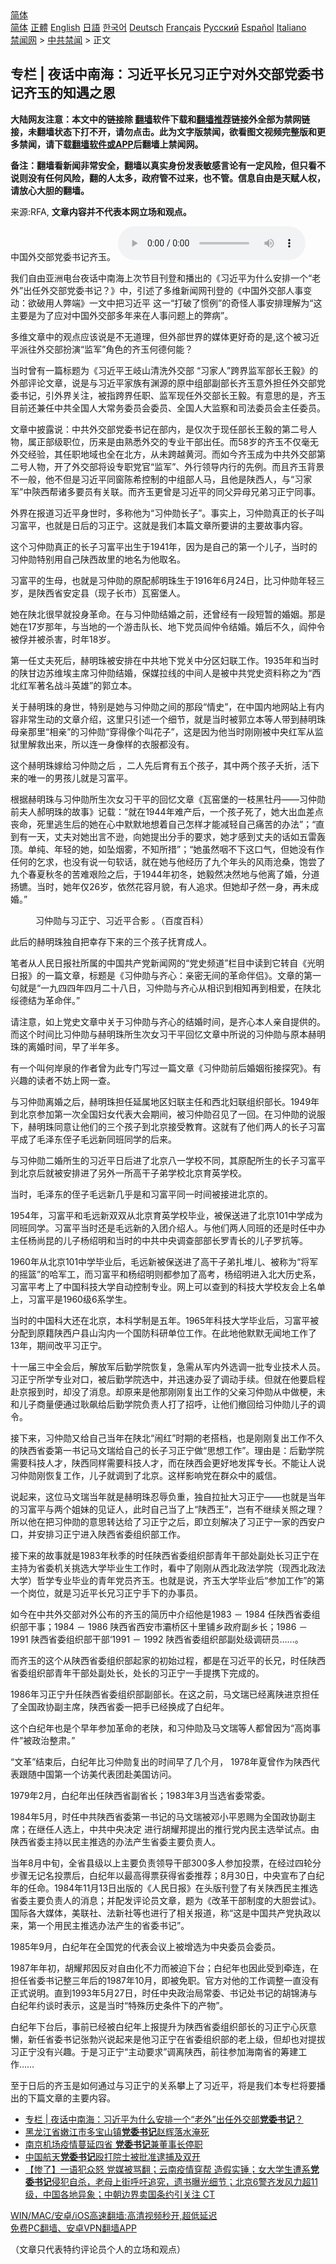  <!-- 面包屑导航 --> <div class="breadcrumb"><!-- GTranslate: https://gtranslate.io/ -->  <div class="switcher notranslate">  <div class="selected">  <a href="#" onclick="return false;"> 简体</a>  </div>  <div class="option">  <a href="https://www.bannedbook.org" onclick="doGTranslate('zh-CN|zh-CN');jQuery('div.switcher div.selected a').html(jQuery(this).html());return false;" title="简体中文" class="nturl selected"> 简体</a>  <a href="https://www.bannedbook.org/zh-tw/" onclick="doGTranslate('zh-CN|zh-TW');jQuery('div.switcher div.selected a').html(jQuery(this).html());return false;" title="繁體中文" class="nturl"> 正體</a>  <a href="https://www.bannedbook.org/en/" onclick="doGTranslate('zh-CN|en');jQuery('div.switcher div.selected a').html(jQuery(this).html());return false;" title="English" class="nturl"> English</a>  <a href="https://www.bannedbook.org/ja/" onclick="doGTranslate('zh-CN|ja');jQuery('div.switcher div.selected a').html(jQuery(this).html());return false;" title="日本語" class="nturl"> 日語</a>  <a href="https://www.bannedbook.org/ko/" onclick="doGTranslate('zh-CN|ko');jQuery('div.switcher div.selected a').html(jQuery(this).html());return false;" title="한국어" class="nturl"> 한국어</a>  <a href="https://www.bannedbook.org/de/" onclick="doGTranslate('zh-CN|de');jQuery('div.switcher div.selected a').html(jQuery(this).html());return false;" title="Deutsch" class="nturl"> Deutsch</a>  <a href="https://www.bannedbook.org/fr/" onclick="doGTranslate('zh-CN|fr');jQuery('div.switcher div.selected a').html(jQuery(this).html());return false;" title="Français" class="nturl"> Français</a>  <a href="https://www.bannedbook.org/ru/" onclick="doGTranslate('zh-CN|ru');jQuery('div.switcher div.selected a').html(jQuery(this).html());return false;" title="Русский" class="nturl"> Русский</a>  <a href="https://www.bannedbook.org/es/" onclick="doGTranslate('zh-CN|es');jQuery('div.switcher div.selected a').html(jQuery(this).html());return false;" title="Español" class="nturl"> Español</a>  <a href="https://www.bannedbook.org/it/" onclick="doGTranslate('zh-CN|it');jQuery('div.switcher div.selected a').html(jQuery(this).html());return false;" title="Italiano" class="nturl"> Italiano</a>  </div>  </div>      <div class='breadcrumb-sub'><!-- Breadcrumb NavXT 6.3.0 --> <a href="https://www.bannedbook.org/" class="home">禁闻网</a> &gt; <a href="https://www.bannedbook.org/bnews/cbnews/" class="category">中共禁闻</a> &gt; 正文</div></div><h2>专栏 | 夜话中南海：习近平长兄习正宁对外交部党委书记齐玉的知遇之恩</h2> <p class="notice"><b>大陆网友注意：本文中的链接除 <a href="https://github.com/bannedbook/fanqiang" >翻墙</a>软件下载和<a href="https://github.com/killgcd/justmysocks/blob/master/README.md">翻墙推荐</a>链接外全部为禁网链接，未翻墙状态下打不开，请勿点击。此为文字版禁闻，欲看图文视频完整版和更多禁闻，请下载<a href="https://github.com/bannedbook/fanqiang">翻墙软件或APP</a>后翻墙上禁闻网。</p><p>备注：翻墙看新闻非常安全，翻墙以真实身份发表敏感言论有一定风险，但只看不说则没有任何风险，翻的人太多，政府管不过来，也不管。信息自由是天赋人权，请放心大胆的翻墙。</b></p>  <div class="entry"> <p>来源:RFA, <strong>文章内容并不代表本网立场和观点。</strong></p> <p>&#20013;&#22269;&#22806;&#20132;&#37096;&#20826;&#22996;&#20070;&#35760;&#40784;&#29577;&#12290;             <audio controls="controls" preload="metadata" src="https://www.rfa.org/mandarin/zhuanlan/yehuazhongnanhai/gx-07262021162331.html/@@stream" type="audio/mpeg"></audio></p> <p>&#25105;&#20204;&#33258;&#30001;&#20122;&#27954;&#30005;&#21488;&#22812;&#35805;&#20013;&#21335;&#28023;&#19978;&#27425;&#33410;&#30446;&#21002;&#30331;&#21644;&#25773;&#20986;&#30340;&#12298;&#20064;&#36817;&#24179;&#20026;&#20160;&#20040;&#23433;&#25490;&#19968;&#20010;&#8220;&#32769;&#22806;&#8221;&#20986;&#20219;&#22806;&#20132;&#37096;&#20826;&#22996;&#20070;&#35760;&#65311;&#12299;&#20013;&#65292;&#24341;&#36848;&#20102;&#22810;&#32500;&#26032;&#38395;&#32593;&#21002;&#30331;&#30340;&#12298;&#20013;&#22269;&#22806;&#20132;&#37096;&#20154;&#20107;&#21464;&#21160;&#65306;&#27442;&#30772;&#29992;&#20154;&#24330;&#31471;&#12299;&#19968;&#25991;&#20013;&#25226;&#20064;&#36817;&#24179; &#36825;&#19968;&#8220;&#25171;&#30772;&#20102;&#24815;&#20363;&#8221;&#30340;&#22855;&#24618;&#20154;&#20107;&#23433;&#25490;&#29702;&#35299;&#20026;&#8220;&#36825;&#20027;&#35201;&#26159;&#20026;&#20102;&#24212;&#23545;&#20013;&#22269;&#22806;&#20132;&#37096;&#22810;&#24180;&#26469;&#22312;&#20154;&#20107;&#38382;&#39064;&#19978;&#30340;&#24330;&#30149;&#8221;&#12290;</p> <p>&#22810;&#32500;&#25991;&#31456;&#20013;&#30340;&#35266;&#28857;&#24212;&#35813;&#35828;&#26159;&#19981;&#26080;&#36947;&#29702;&#65292;&#20294;&#22806;&#37096;&#19990;&#30028;&#30340;&#23186;&#20307;&#26356;&#22909;&#22855;&#30340;&#26159;,&#36825;&#20010;&#34987;&#20064;&#36817;&#24179;&#27966;&#24448;&#22806;&#20132;&#37096;&#25198;&#28436;&#8220;&#30417;&#20891;&#8221;&#35282;&#33394;&#30340;&#40784;&#29577;&#20309;&#24503;&#20309;&#33021;&#65311;</p> <p>&#24403;&#26102;&#26366;&#26377;&#19968;&#31687;&#26631;&#39064;&#20026;&#12298;&#20064;&#36817;&#24179;&#29579;&#23696;&#23665;&#28165;&#27927;&#22806;&#20132;&#37096; &#8220;&#20064;&#23478;&#20154;&#8221;&#36328;&#30028;&#30417;&#20891;&#37096;&#38271;&#29579;&#27589;&#12299;&#30340;&#22806;&#37096;&#35780;&#35770;&#25991;&#31456;&#65292;&#35828;&#26159;&#19982;&#20064;&#36817;&#24179;&#23478;&#26063;&#26377;&#28170;&#28304;&#30340;&#21407;&#20013;&#32452;&#37096;&#21103;&#37096;&#38271;&#40784;&#29577;&#24847;&#22806;&#25285;&#20219;&#22806;&#20132;&#37096;&#20826;&#22996;&#20070;&#35760;&#65292;&#24341;&#22806;&#30028;&#20851;&#27880;&#65292;&#34987;&#25351;&#36328;&#30028;&#20219;&#32844;&#12289;&#30417;&#20891;&#29616;&#20219;&#22806;&#20132;&#37096;&#38271;&#29579;&#27589;&#12290;&#26377;&#24847;&#24605;&#30340;&#26159;&#65292;&#40784;&#29577;&#30446;&#21069;&#36824;&#20860;&#20219;&#20013;&#20849;&#20840;&#22269;&#20154;&#22823;&#24120;&#21153;&#22996;&#21592;&#20250;&#22996;&#21592;&#12289;&#20840;&#22269;&#20154;&#22823;&#30417;&#23519;&#21644;&#21496;&#27861;&#22996;&#21592;&#20250;&#20027;&#20219;&#22996;&#21592;&#12290;</p> <p>&#25991;&#31456;&#20013;&#25259;&#38706;&#35828;&#65306;&#20013;&#20849;&#22806;&#20132;&#37096;&#20826;&#22996;&#20070;&#35760;&#22312;&#37096;&#20869;&#65292;&#26159;&#20165;&#27425;&#20110;&#29616;&#20219;&#37096;&#38271;&#29579;&#27589;&#30340;&#31532;&#20108;&#21495;&#20154;&#29289;&#65292;&#23646;&#27491;&#37096;&#32423;&#32844;&#20301;&#65292;&#21382;&#26469;&#26159;&#30001;&#29087;&#24713;&#22806;&#20132;&#30340;&#19987;&#19994;&#24178;&#37096;&#20986;&#20219;&#12290;&#32780;58&#23681;&#30340;&#40784;&#29577;&#19981;&#20165;&#27627;&#26080;&#22806;&#20132;&#32463;&#39564;&#65292;&#20854;&#20219;&#32844;&#22320;&#22495;&#20063;&#20840;&#22312;&#21271;&#26041;&#65292;&#20174;&#26410;&#36328;&#36234;&#40644;&#27827;&#12290;&#32780;&#22914;&#20170;&#40784;&#29577;&#25104;&#20026;&#20013;&#20849;&#22806;&#20132;&#37096;&#31532;&#20108;&#21495;&#20154;&#29289;&#65292;&#24320;&#20102;&#22806;&#20132;&#37096;&#23558;&#35774;&#19987;&#32844;&#20826;&#23448;&#8220;&#30417;&#20891;&#8221;&#12289;&#22806;&#34892;&#39046;&#23548;&#20869;&#34892;&#30340;&#20808;&#20363;&#12290;&#32780;&#19988;&#40784;&#29577;&#32972;&#26223;&#19981;&#19968;&#33324;&#65292;&#20182;&#19981;&#20294;&#26159;&#20064;&#36817;&#24179;&#21516;&#31383;&#38472;&#24076;&#25511;&#21046;&#30340;&#20013;&#32452;&#37096;&#20154;&#39532;&#65292;&#19988;&#20182;&#26159;&#38485;&#35199;&#20154;&#65292;&#19982;&#8220;&#20064;&#23478;&#20891;&#8221;&#20013;&#38493;&#35199;&#24110;&#35832;&#22810;&#35201;&#21592;&#26377;&#20851;&#32852;&#12290;&#32780;&#40784;&#29577;&#26356;&#26366;&#26159;&#20064;&#36817;&#24179;&#30340;&#21516;&#29238;&#24322;&#27597;&#20804;&#24351;&#20064;&#27491;&#23425;&#21516;&#20107;&#12290;</p> <p>&#22806;&#30028;&#22312;&#25253;&#36947;&#20064;&#36817;&#24179;&#36523;&#19990;&#26102;&#65292;&#22810;&#31216;&#20182;&#20026;&#8220;&#20064;&#20210;&#21195;&#38271;&#23376;&#8221;&#12290;&#20107;&#23454;&#19978;&#65292;&#20064;&#20210;&#21195;&#30495;&#27491;&#30340;&#38271;&#23376;&#21483;&#20064;&#23500;&#24179;&#65292;&#20063;&#23601;&#26159;&#26085;&#21518;&#30340;&#20064;&#27491;&#23425;&#12290;&#36825;&#23601;&#26159;&#25105;&#20204;&#26412;&#31687;&#25991;&#31456;&#25152;&#35201;&#35762;&#30340;&#20027;&#35201;&#25925;&#20107;&#20869;&#23481;&#12290;</p> <p>&#36825;&#20010;&#20064;&#20210;&#21195;&#30495;&#27491;&#30340;&#38271;&#23376;&#20064;&#23500;&#24179;&#20986;&#29983;&#20110;1941&#24180;&#65292;&#22240;&#20026;&#26159;&#33258;&#24049;&#30340;&#31532;&#19968;&#20010;&#20799;&#23376;&#65292;&#24403;&#26102;&#30340;&#20064;&#20210;&#21195;&#29305;&#21035;&#29992;&#33258;&#24049;&#38485;&#35199;&#25925;&#37324;&#30340;&#22320;&#21517;&#20026;&#20182;&#21462;&#21517;&#12290;</p> <p>&#20064;&#23500;&#24179;&#30340;&#29983;&#27597;&#65292;&#20063;&#23601;&#26159;&#20064;&#20210;&#21195;&#30340;&#21407;&#37197;&#37085;&#26126;&#29664;&#29983;&#20110;1916&#24180;6&#26376;24&#26085;&#65292;&#27604;&#20064;&#20210;&#21195;&#24180;&#36731;&#19977;&#23681;&#65292;&#26159;&#38485;&#35199;&#30465;&#23433;&#23450;&#21439;&#65288;&#29616;&#23376;&#38271;&#24066;&#65289;&#29926;&#31377;&#22561;&#20154;&#12290;</p> <p>&#22905;&#22312;&#38485;&#21271;&#24456;&#26089;&#23601;&#25237;&#36523;&#38761;&#21629;&#12290;&#22312;&#19982;&#20064;&#20210;&#21195;&#32467;&#23130;&#20043;&#21069;&#65292;&#36824;&#26366;&#32463;&#26377;&#19968;&#27573;&#30701;&#26242;&#30340;&#23130;&#23035;&#12290;&#37027;&#26159;&#22905;&#22312;17&#23681;&#37027;&#24180;&#65292;&#19982;&#24403;&#22320;&#30340;&#19968;&#20010;&#28216;&#20987;&#38431;&#38271;&#12289;&#22320;&#19979;&#20826;&#21592;&#38414;&#20210;&#20196;&#32467;&#23130;&#12290;&#23130;&#21518;&#19981;&#20037;&#65292;&#38414;&#20210;&#20196;&#34987;&#20440;&#24182;&#34987;&#26432;&#23475;&#65292;&#26102;&#24180;18&#23681;&#12290;</p>  <p>&#31532;&#19968;&#20219;&#19976;&#22827;&#27515;&#21518;&#65292;&#36203;&#26126;&#29664;&#34987;&#23433;&#25490;&#22312;&#20013;&#20849;&#22320;&#19979;&#20826;&#20851;&#20013;&#20998;&#21306;&#22919;&#32852;&#24037;&#20316;&#12290;1935&#24180;&#21644;&#24403;&#26102;&#30340;&#38485;&#29976;&#36793;&#33487;&#32500;&#22467;&#20027;&#24109;&#20064;&#20210;&#21195;&#32467;&#23130;&#65292;&#20445;&#23186;&#25289;&#32447;&#30340;&#20013;&#38388;&#20154;&#26159;&#34987;&#20013;&#20849;&#20826;&#21490;&#36164;&#26009;&#31216;&#20043;&#20026;&#8220;&#35199;&#21271;&#32418;&#20891;&#33879;&#21517;&#25112;&#26007;&#33521;&#38596;&#8221;&#30340;&#37101;&#31435;&#26412;&#12290;</p> <p>&#20851;&#20110;&#36203;&#26126;&#29664;&#30340;&#36523;&#19990;&#65292;&#29305;&#21035;&#26159;&#22905;&#19982;&#20064;&#20210;&#21195;&#20043;&#38388;&#30340;&#37027;&#27573;&#8220;&#24773;&#21490;&#8221;&#65292;&#22312;&#20013;&#22269;&#20869;&#22320;&#32593;&#31449;&#19978;&#26377;&#20869;&#23481;&#38750;&#24120;&#29983;&#21160;&#30340;&#25991;&#31456;&#20171;&#32461;&#65292;&#36825;&#37324;&#21482;&#24341;&#36848;&#19968;&#20010;&#32454;&#33410;&#65292;&#23601;&#26159;&#24403;&#26102;&#34987;&#37101;&#31435;&#26412;&#31561;&#20154;&#24102;&#21040;&#36203;&#26126;&#29664;&#27597;&#20146;&#37027;&#37324;&#8220;&#30456;&#20146;&#8221;&#30340;&#20064;&#20210;&#21195;&#8220;&#31359;&#24471;&#20687;&#20010;&#21483;&#33457;&#23376;&#8221;&#65292;&#36825;&#26159;&#22240;&#20026;&#20182;&#24403;&#26102;&#21018;&#21018;&#34987;&#20013;&#22830;&#32418;&#20891;&#20174;&#30417;&#29425;&#37324;&#35299;&#25937;&#20986;&#26469;&#65292;&#25152;&#20197;&#36830;&#19968;&#36523;&#20687;&#26679;&#30340;&#34915;&#26381;&#37117;&#27809;&#26377;&#12290;</p> <p>&#36825;&#20010;&#36203;&#26126;&#29664;&#23233;&#32473;&#20064;&#20210;&#21195;&#20043;&#21518; &#65292;&#20108;&#20154;&#20808;&#21518;&#32946;&#26377;&#20116;&#20010;&#23401;&#23376;&#65292;&#20854;&#20013;&#20004;&#20010;&#23401;&#23376;&#22829;&#25240;&#65292;&#27963;&#19979;&#26469;&#30340;&#21807;&#19968;&#30340;&#30007;&#23401;&#20799;&#23601;&#26159;&#20064;&#23500;&#24179;&#12290;</p> <p>&#26681;&#25454;&#36203;&#26126;&#29664;&#19982;&#20064;&#20210;&#21195;&#25152;&#29983;&#27425;&#22899;&#20064;&#24178;&#24179;&#30340;&#22238;&#24518;&#25991;&#31456;&#12298;&#29926;&#31377;&#22561;&#30340;&#19968;&#26525;&#40657;&#29281;&#20025;&#8212;&#8212;&#20064;&#20210;&#21195;&#21069;&#22827;&#20154;&#37085;&#26126;&#29664;&#30340;&#25925;&#20107;&#12299;&#35760;&#36733;&#65306;&#8220;&#23601;&#22312;1944&#24180;&#38590;&#20135;&#21518;&#65292;&#19968;&#20010;&#23401;&#23376;&#27515;&#20102;&#65292;&#22905;&#22823;&#20986;&#34880;&#24046;&#28857;&#20007;&#21629;&#65292;&#27515;&#37324;&#36867;&#29983;&#21518;&#30340;&#22905;&#22312;&#24515;&#20013;&#40664;&#40664;&#22320;&#24819;&#30528;&#33258;&#24049;&#24590;&#26679;&#25165;&#33021;&#20943;&#36731;&#33258;&#24049;&#30171;&#33510;&#30340;&#21150;&#27861;&#8221;&#65307;&#8220;&#30452;&#21040;&#26377;&#19968;&#22825;&#65292;&#19976;&#22827;&#23545;&#22905;&#20986;&#35328;&#19981;&#36874;&#65292;&#21521;&#22905;&#25552;&#20986;&#20998;&#25163;&#30340;&#35201;&#27714;&#65292;&#22905;&#25165;&#24863;&#21040;&#19976;&#22827;&#30340;&#35805;&#22914;&#20116;&#38647;&#36720;&#39030;&#12290;&#21333;&#32431;&#12289;&#24180;&#36731;&#30340;&#22905;&#65292;&#22914;&#22368;&#28895;&#38654;&#65292;&#19981;&#30693;&#25152;&#25514;&#8221;&#65307;&#8220;&#22905;&#34429;&#28982;&#21693;&#19981;&#19979;&#36825;&#21475;&#27668;&#65292;&#20294;&#22905;&#27809;&#26377;&#20316;&#20219;&#20309;&#30340;&#20062;&#27714;&#65292;&#20063;&#27809;&#26377;&#35828;&#19968;&#21477;&#36719;&#35805;&#65292;&#23601;&#22312;&#22905;&#19982;&#20182;&#32463;&#21382;&#20102;&#20061;&#20010;&#24180;&#22836;&#30340;&#39118;&#38632;&#27815;&#26705;&#65292;&#39281;&#23581;&#20102;&#20061;&#20010;&#26149;&#22799;&#31179;&#20908;&#30340;&#33510;&#38590;&#33392;&#38505;&#20043;&#21518;&#65292;&#20110;1944&#24180;&#21021;&#20908;&#65292;&#22905;&#27589;&#28982;&#20915;&#28982;&#22320;&#19982;&#20182;&#31163;&#20102;&#23130;&#65292;&#20998;&#36947;&#25196;&#38259;&#12290;&#24403;&#26102;&#65292;&#22905;&#24180;&#20165;26&#23681;&#65292;&#20381;&#28982;&#33457;&#23481;&#26376;&#35980;&#65292;&#26377;&#20154;&#36861;&#27714;&#12290;&#20294;&#22905;&#21364;&#23377;&#28982;&#19968;&#36523;&#65292;&#20877;&#26410;&#25104;&#23130;&#12290;&#8221;</p> <p><figure> <figcaption>&#20064;&#20210;&#21195;&#19982;&#20064;&#27491;&#23425;&#12289;&#20064;&#36817;&#24179;&#21512;&#24433; &#12290;&#65288;&#30334;&#24230;&#30334;&#31185;&#65289;</figcaption></figure> </p> <p>&#27492;&#21518;&#30340;&#36203;&#26126;&#29664;&#29420;&#33258;&#25226;&#24184;&#23384;&#19979;&#26469;&#30340;&#19977;&#20010;&#23401;&#23376;&#25242;&#32946;&#25104;&#20154;&#12290;</p> <p>&#31508;&#32773;&#20174;&#20154;&#27665;&#26085;&#25253;&#31038;&#25152;&#23646;&#30340;&#20013;&#22269;&#20849;&#20135;&#20826;&#26032;&#38395;&#32593;&#30340;&#8220;&#20826;&#21490;&#39057;&#36947;&#8221;&#26639;&#30446;&#20013;&#35835;&#21040;&#23427;&#36716;&#33258;&#12298;&#20809;&#26126;&#26085;&#25253;&#12299;&#30340;&#19968;&#31687;&#25991;&#31456;&#65292;&#26631;&#39064;&#26159;&#12298;&#20064;&#20210;&#21195;&#19982;&#40784;&#24515;&#65306;&#20146;&#23494;&#26080;&#38388;&#30340;&#38761;&#21629;&#20276;&#20387;&#12299;&#12290;&#25991;&#31456;&#30340;&#31532;&#19968;&#21477;&#23601;&#26159;&#8220;&#19968;&#20061;&#22235;&#22235;&#24180;&#22235;&#26376;&#20108;&#21313;&#20843;&#26085;&#65292;&#20064;&#20210;&#21195;&#19982;&#40784;&#24515;&#20174;&#30456;&#35782;&#21040;&#30456;&#30693;&#20877;&#21040;&#30456;&#29233;&#65292;&#22312;&#38485;&#21271;&#32485;&#24503;&#32467;&#20026;&#38761;&#21629;&#20276;&#12290;&#8221;</p> <p>&#35831;&#27880;&#24847;&#65292;&#22914;&#19978;&#20826;&#21490;&#25991;&#31456;&#20013;&#20851;&#20110;&#20064;&#20210;&#21195;&#19982;&#40784;&#24515;&#30340;&#32467;&#23130;&#26102;&#38388;&#65292;&#26159;&#40784;&#24515;&#26412;&#20154;&#20146;&#33258;&#25552;&#20379;&#30340;&#12290;&#32780;&#36825;&#20010;&#26102;&#38388;&#27604;&#20064;&#20210;&#21195;&#19982;&#36203;&#26126;&#29664;&#25152;&#29983;&#27425;&#22899;&#20064;&#24178;&#24179;&#22238;&#24518;&#25991;&#31456;&#20013;&#25152;&#35828;&#30340;&#20064;&#20210;&#21195;&#19982;&#21407;&#26412;&#36203;&#26126;&#29664;&#30340;&#31163;&#23130;&#26102;&#38388;&#65292;&#26089;&#20102;&#21322;&#24180;&#22810;&#12290;</p> <p>&#26377;&#19968;&#20010;&#21483;&#20309;&#23736;&#27849;&#30340;&#20316;&#32773;&#26366;&#20026;&#27492;&#19987;&#38376;&#20889;&#36807;&#19968;&#31687;&#25991;&#31456;&#12298;&#20064;&#20210;&#21195;&#21069;&#21518;&#23130;&#23035;&#34900;&#25509;&#25506;&#31350;&#12299;&#12290;&#26377;&#20852;&#36259;&#30340;&#35835;&#32773;&#19981;&#22952;&#19978;&#32593;&#19968;&#26597;&#12290;</p> <p>&#19982;&#20064;&#20210;&#21195;&#31163;&#23130;&#20043;&#21518;&#65292;&#36203;&#26126;&#29664;&#25285;&#20219;&#24310;&#23646;&#22320;&#21306;&#22919;&#32852;&#20027;&#20219;&#21644;&#35199;&#21271;&#22919;&#32852;&#32452;&#32455;&#37096;&#38271;&#12290;1949&#24180;&#21040;&#21271;&#20140;&#21442;&#21152;&#31532;&#19968;&#27425;&#20840;&#22269;&#22919;&#22899;&#20195;&#34920;&#22823;&#20250;&#26399;&#38388;&#65292;&#34987;&#20064;&#20210;&#21195;&#21484;&#35265;&#20102;&#19968;&#22238;&#12290;&#22312;&#20064;&#20210;&#21195;&#30340;&#35828;&#26381;&#19979;&#65292;&#36203;&#26126;&#29664;&#21516;&#24847;&#35753;&#20182;&#20204;&#30340;&#19977;&#20010;&#23401;&#23376;&#21040;&#21271;&#20140;&#25509;&#21463;&#25945;&#32946;&#12290;&#36825;&#23601;&#26377;&#20102;&#20182;&#20204;&#20004;&#20154;&#30340;&#38271;&#23376;&#20064;&#23500;&#24179;&#25104;&#20102;&#27611;&#27901;&#19996;&#20356;&#23376;&#27611;&#36828;&#26032;&#21516;&#29677;&#21516;&#23398;&#30340;&#21518;&#26469;&#12290;</p>  <p>&#19982;&#20064;&#20210;&#21195;&#20108;&#23130;&#25152;&#29983;&#30340;&#20064;&#36817;&#24179;&#26085;&#21518;&#36827;&#20102;&#21271;&#20140;&#20843;&#19968;&#23398;&#26657;&#19981;&#21516;&#65292;&#20854;&#21407;&#37197;&#25152;&#29983;&#30340;&#38271;&#23376;&#20064;&#23500;&#24179;&#21040;&#21271;&#20140;&#21518;&#23601;&#34987;&#23433;&#25490;&#36827;&#20102;&#21478;&#22806;&#19968;&#25152;&#39640;&#24178;&#23376;&#24351;&#23398;&#26657;&#21271;&#20140;&#32946;&#33521;&#23398;&#26657;&#12290;</p> <p>&#24403;&#26102;&#65292;&#27611;&#27901;&#19996;&#30340;&#20356;&#23376;&#27611;&#36828;&#26032;&#20960;&#20046;&#26159;&#21644;&#20064;&#23500;&#24179;&#21516;&#19968;&#26102;&#38388;&#34987;&#25509;&#36827;&#21271;&#20140;&#30340;&#12290;</p> <p>1954&#24180;&#65292;&#20064;&#23500;&#24179;&#21644;&#27611;&#36828;&#26032;&#21452;&#21452;&#20174;&#21271;&#20140;&#32946;&#33521;&#23398;&#26657;&#27605;&#19994;&#65292;&#34987;&#20445;&#36865;&#36827;&#20102;&#21271;&#20140;101&#20013;&#23398;&#25104;&#20026;&#21516;&#29677;&#21516;&#23398;&#12290;&#20064;&#23500;&#24179;&#24403;&#26102;&#36824;&#26159;&#27611;&#36828;&#26032;&#30340;&#20837;&#22242;&#20171;&#32461;&#20154;&#12290;&#19982;&#20182;&#20204;&#20004;&#20154;&#21516;&#29677;&#30340;&#36824;&#26159;&#26102;&#20219;&#20013;&#21150;&#20027;&#20219;&#26472;&#23578;&#26118;&#30340;&#20799;&#23376;&#26472;&#32461;&#26126;&#21644;&#24403;&#26102;&#30340;&#20013;&#20849;&#20013;&#22830;&#35843;&#26597;&#37096;&#37096;&#38271;&#32599;&#38738;&#38271;&#30340;&#20799;&#23376;&#32599;&#25239;&#31561;&#12290;</p> <p>1960&#24180;&#20174;&#21271;&#20140;101&#20013;&#23398;&#27605;&#19994;&#21518;&#65292;&#27611;&#36828;&#26032;&#34987;&#20445;&#36865;&#36827;&#20102;&#39640;&#24178;&#23376;&#24351;&#25166;&#22534;&#20799;&#12289;&#34987;&#31216;&#20026;&#8220;&#23558;&#20891;&#30340;&#25671;&#31726;&#8221;&#30340;&#21704;&#20891;&#24037;&#65292;&#32780;&#20064;&#23500;&#24179;&#21644;&#26472;&#32461;&#26126;&#21017;&#37117;&#21442;&#21152;&#20102;&#39640;&#32771;&#65292;&#26472;&#32461;&#26126;&#36827;&#20837;&#21271;&#22823;&#21382;&#21490;&#31995;&#65292;&#20064;&#23500;&#24179;&#32771;&#19978;&#20102;&#20013;&#22269;&#31185;&#25216;&#22823;&#23398;&#33258;&#21160;&#25511;&#21046;&#19987;&#19994;&#12290;&#32593;&#19978;&#21487;&#20197;&#26597;&#21040;&#30340;&#31185;&#25216;&#22823;&#23398;&#26657;&#21451;&#20250;&#19978;&#21517;&#21333;&#19978;&#65292;&#20064;&#23500;&#24179;&#26159;1960&#32423;6&#31995;&#23398;&#29983;&#12290;</p> <p>&#24403;&#26102;&#30340;&#20013;&#22269;&#31185;&#22823;&#36824;&#22312;&#21271;&#20140;&#65292;&#26412;&#31185;&#23398;&#21046;&#26159;&#20116;&#24180;&#12290;1965&#24180;&#31185;&#25216;&#22823;&#23398;&#27605;&#19994;&#21518;&#65292;&#20064;&#23500;&#24179;&#34987;&#20998;&#37197;&#21040;&#21407;&#31821;&#38485;&#35199;&#25143;&#21439;&#23665;&#27807;&#20869;&#19968;&#20010;&#22269;&#38450;&#31185;&#30740;&#21333;&#20301;&#24037;&#20316;&#12290;&#22312;&#27492;&#22320;&#20182;&#40664;&#40664;&#26080;&#38395;&#22320;&#24037;&#20316;&#20102;13&#24180;&#65292;&#26399;&#38388;&#25913;&#24179;&#20064;&#27491;&#23425;&#12290;</p> <p>&#21313;&#19968;&#23626;&#19977;&#20013;&#20840;&#20250;&#21518;&#65292;&#35299;&#25918;&#20891;&#21518;&#21220;&#23398;&#38498;&#24674;&#22797;&#65292;&#24613;&#38656;&#20174;&#20891;&#20869;&#22806;&#36873;&#35843;&#19968;&#25209;&#19987;&#19994;&#25216;&#26415;&#20154;&#21592;&#12290;&#20064;&#27491;&#23425;&#25152;&#23398;&#19987;&#19994;&#23545;&#21475;&#65292;&#34987;&#21518;&#21220;&#23398;&#38498;&#36873;&#20013;&#65292;&#24182;&#36805;&#36895;&#21150;&#22949;&#20102;&#35843;&#21160;&#25163;&#32493;&#12290;&#20294;&#23601;&#22312;&#20182;&#35201;&#21551;&#31243;&#36212;&#20140;&#25253;&#21040;&#26102;&#65292;&#21364;&#27809;&#20102;&#28040;&#24687;&#12290;&#21364;&#21407;&#26469;&#26159;&#20182;&#37027;&#21018;&#21018;&#22797;&#20986;&#24037;&#20316;&#30340;&#29238;&#20146;&#20064;&#20210;&#21195;&#20174;&#20013;&#20570;&#26775;&#65292;&#26410;&#21644;&#20799;&#23376;&#21830;&#37327;&#20415;&#36890;&#36807;&#32831;&#39129;&#32473;&#21518;&#21220;&#23398;&#38498;&#36127;&#36131;&#20154;&#25171;&#20102;&#25307;&#21628;&#65292;&#35753;&#20182;&#20204;&#25764;&#22238;&#32473;&#20064;&#20210;&#21195;&#20799;&#23376;&#30340;&#35843;&#20196;&#12290;</p> <p>&#25509;&#19979;&#26469;&#65292;&#20064;&#20210;&#21195;&#21448;&#32473;&#33258;&#24049;&#24403;&#24180;&#22312;&#38485;&#21271;&#8220;&#38393;&#32418;&#8221;&#26102;&#26399;&#30340;&#32769;&#25645;&#26723;&#65292;&#20063;&#26159;&#21018;&#21018;&#22797;&#20986;&#24037;&#20316;&#19981;&#20037;&#30340;&#38485;&#35199;&#30465;&#22996;&#31532;&#19968;&#20070;&#35760;&#39532;&#25991;&#29790;&#32473;&#33258;&#24049;&#30340;&#38271;&#23376;&#20064;&#27491;&#23425;&#20570;&#8220;&#24605;&#24819;&#24037;&#20316;&#8221;&#12290;&#29702;&#30001;&#26159;&#65306;&#21518;&#21220;&#23398;&#38498;&#38656;&#35201;&#31185;&#25216;&#20154;&#25165;&#65292;&#38485;&#35199;&#21516;&#26679;&#38656;&#35201;&#31185;&#25216;&#20154;&#25165;&#65292;&#32780;&#22312;&#38485;&#35199;&#20250;&#26356;&#22909;&#22320;&#21457;&#25381;&#19987;&#38271;&#12290;&#19981;&#33021;&#35753;&#20154;&#35828;&#20064;&#20210;&#21195;&#21018;&#24674;&#22797;&#24037;&#20316;&#65292;&#20799;&#23376;&#23601;&#35843;&#21040;&#20102;&#21271;&#20140;&#12290;&#36825;&#26679;&#24433;&#21709;&#20826;&#22312;&#32676;&#20247;&#20013;&#30340;&#23041;&#20449;&#12290;</p> <p>&#35828;&#36215;&#26469;&#65292;&#36825;&#20301;&#39532;&#25991;&#29790;&#24403;&#24180;&#23601;&#26159;&#36203;&#26126;&#29664;&#24525;&#36785;&#36127;&#37325;&#65292;&#29420;&#33258;&#25289;&#25199;&#22823;&#20064;&#27491;&#23425;&#8212;&#8212;&#20063;&#23601;&#26159;&#24403;&#24180;&#30340;&#20064;&#23500;&#24179;&#19982;&#20004;&#20010;&#22992;&#22969;&#30340;&#35265;&#35777;&#20154;&#65292;&#27492;&#26102;&#33258;&#24049;&#24403;&#20102;&#19978;&#8220;&#38485;&#35199;&#29579;&#8221;&#65292;&#23682;&#26377;&#19981;&#32487;&#32493;&#20851;&#29031;&#20043;&#29702;&#65311;&#25152;&#20197;&#20182;&#22312;&#25226;&#20064;&#20210;&#21195;&#30340;&#24847;&#24605;&#36716;&#36798;&#32473;&#20102;&#20064;&#27491;&#23425;&#20043;&#21518;&#65292;&#21363;&#31435;&#21051;&#35299;&#20915;&#20102;&#20064;&#27491;&#23425;&#19968;&#23478;&#30340;&#35199;&#23433;&#25143;&#21475;&#65292;&#24182;&#23433;&#25490;&#20064;&#27491;&#23425;&#36827;&#20837;&#38485;&#35199;&#30465;&#22996;&#32452;&#32455;&#37096;&#24037;&#20316;&#12290;</p> <p>&#25509;&#19979;&#26469;&#30340;&#25925;&#20107;&#23601;&#26159;1983&#24180;&#31179;&#23395;&#30340;&#26102;&#20219;&#38485;&#35199;&#30465;&#22996;&#32452;&#32455;&#37096;&#38738;&#24180;&#24178;&#37096;&#22788;&#21103;&#22788;&#38271;&#20064;&#27491;&#23425;&#22312;&#20027;&#25345;&#20026;&#30465;&#22996;&#26426;&#20851;&#25361;&#36873;&#22823;&#23398;&#27605;&#19994;&#29983;&#24037;&#20316;&#26102;&#65292;&#30475;&#20013;&#20102;&#21018;&#21018;&#20174;&#35199;&#21271;&#25919;&#27861;&#23398;&#38498;&#65288;&#29616;&#35199;&#21271;&#25919;&#27861;&#22823;&#23398;&#65289;&#21746;&#23398;&#19987;&#19994;&#27605;&#19994;&#30340;&#38738;&#24180;&#20826;&#21592;&#40784;&#29577;&#12290;&#20063;&#23601;&#26159;&#35828;&#65292;&#40784;&#29577;&#22823;&#23398;&#27605;&#19994;&#21518;&#8220;&#21442;&#21152;&#24037;&#20316;&#8221;&#30340;&#31532;&#19968;&#20010;&#23703;&#20301;&#65292;&#23601;&#26159;&#20064;&#36817;&#24179;&#38271;&#20804;&#20064;&#27491;&#23425;&#25163;&#19979;&#30340;&#21150;&#20107;&#21592;&#12290;</p> <p>&#22914;&#20170;&#22312;&#20013;&#20849;&#22806;&#20132;&#37096;&#23545;&#22806;&#20844;&#24067;&#30340;&#40784;&#29577;&#30340;&#31616;&#21382;&#20013;&#20171;&#32461;&#20182;&#26159;1983 &#65293; 1984 &#20219;&#38485;&#35199;&#30465;&#22996;&#32452;&#32455;&#37096;&#24178;&#20107;&#65307;1984 &#65293; 1986 &#38485;&#35199;&#30465;&#35199;&#23433;&#24066;&#28766;&#26725;&#21306;&#21313;&#37324;&#38138;&#20065;&#25919;&#24220;&#21103;&#20065;&#38271;&#65307;1986 &#65293; 1991 &#38485;&#35199;&#30465;&#22996;&#32452;&#32455;&#37096;&#24178;&#37096;&#8216;1991 &#65293; 1992 &#38485;&#35199;&#30465;&#22996;&#32452;&#32455;&#37096;&#21103;&#22788;&#32423;&#35843;&#30740;&#21592;&#8230;&#8230;&#12290;</p>  <p>&#32780;&#40784;&#29577;&#30340;&#36825;&#20010;&#20174;&#38485;&#35199;&#30465;&#22996;&#32452;&#32455;&#37096;&#36215;&#23478;&#30340;&#21021;&#22987;&#36807;&#31243;&#65292;&#37117;&#26159;&#22312;&#20064;&#36817;&#24179;&#30340;&#38271;&#20804;&#65292;&#26102;&#20219;&#38485;&#35199;&#30465;&#22996;&#32452;&#32455;&#37096;&#38738;&#24180;&#24178;&#37096;&#22788;&#21103;&#22788;&#38271;&#65292;&#22788;&#38271;&#30340;&#20064;&#27491;&#23425;&#19968;&#25163;&#25552;&#25658;&#19979;&#23436;&#25104;&#30340;&#12290;</p> <p>1986&#24180;&#20064;&#27491;&#23425;&#21319;&#20219;&#38485;&#35199;&#30465;&#22996;&#32452;&#32455;&#37096;&#21103;&#37096;&#38271;&#12290;&#22312;&#36825;&#20043;&#21069;&#65292;&#39532;&#25991;&#29790;&#24050;&#32463;&#31163;&#38485;&#36827;&#20140;&#25285;&#20219;&#20102;&#20840;&#22269;&#25919;&#21327;&#21103;&#20027;&#24109;&#65292;&#38485;&#35199;&#30465;&#22996;&#19968;&#25226;&#25163;&#24050;&#32463;&#25442;&#25104;&#20102;&#30333;&#32426;&#24180;&#12290;</p> <p>&#36825;&#20010;&#30333;&#32426;&#24180;&#20063;&#26159;&#20010;&#26089;&#24180;&#21442;&#21152;&#38761;&#21629;&#30340;&#32769;&#38485;&#65292;&#21644;&#20064;&#20210;&#21195;&#21450;&#39532;&#25991;&#29790;&#31561;&#20154;&#37117;&#26366;&#22240;&#20026;&#8220;&#39640;&#23703;&#20107;&#20214;&#8221;&#34987;&#25919;&#27835;&#25972;&#32899;&#12290;&#8221;</p> <p>&#8220;&#25991;&#38761;&#8221;&#32467;&#26463;&#21518;&#65292;&#30333;&#32426;&#24180;&#27604;&#20064;&#20210;&#21195;&#22797;&#20986;&#30340;&#26102;&#38388;&#26089;&#20102;&#20960;&#20010;&#26376;&#65292; 1978&#24180;&#22799;&#26366;&#20316;&#20026;&#38485;&#35199;&#20195;&#34920;&#36319;&#38543;&#20013;&#22269;&#31532;&#19968;&#20010;&#35775;&#32654;&#20195;&#34920;&#22242;&#36212;&#32654;&#22269;&#35775;&#38382;&#12290;</p> <p>1979&#24180;2&#26376;&#65292;&#30333;&#32426;&#24180;&#20986;&#20219;&#38485;&#35199;&#30465;&#21103;&#30465;&#38271;&#65307;1983&#24180;3&#26376;&#24403;&#36873;&#30465;&#22996;&#24120;&#22996;&#12290;</p> <p>1984&#24180;5&#26376;&#65292;&#26102;&#20219;&#20013;&#20849;&#38485;&#35199;&#30465;&#22996;&#31532;&#19968;&#20070;&#35760;&#30340;&#39532;&#25991;&#29790;&#34987;&#37011;&#23567;&#24179;&#24681;&#36176;&#20026;&#20840;&#22269;&#25919;&#21327;&#21103;&#20027;&#24109;&#65307;&#22312;&#32487;&#20219;&#20154;&#36873;&#19978;&#65292;&#20013;&#20849;&#20013;&#22830;&#20915;&#23450; &#36827;&#34892;&#32993;&#32768;&#37030;&#25552;&#20986;&#30340;&#25512;&#34892;&#20826;&#20869;&#27665;&#20027;&#36873;&#20030;&#35797;&#28857;&#12290;&#30001;&#38485;&#35199;&#30465;&#22996;&#20027;&#25345;&#20197;&#27665;&#20027;&#25512;&#36873;&#30340;&#21150;&#27861;&#20135;&#29983;&#30465;&#22996;&#20027;&#35201;&#36127;&#36131;&#20154;&#12290;</p> <p>&#24403;&#24180;8&#26376;&#20013;&#26092;&#65292;&#20840;&#30465;&#21439;&#32423;&#20197;&#19978;&#20027;&#35201;&#36127;&#36131;&#39046;&#23548;&#24178;&#37096;300&#22810;&#20154;&#21442;&#21152;&#25237;&#31080;&#65292;&#22312;&#32463;&#36807;&#22235;&#36718;&#20998;&#27493;&#39588;&#26080;&#35760;&#21517;&#25237;&#31080;&#21518;&#65292;&#30333;&#32426;&#24180;&#20197;&#26368;&#39640;&#24471;&#31080;&#33719;&#24471;&#30465;&#22996;&#25512;&#33616;&#65307;8&#26376;30&#26085;&#65292;&#20013;&#22830;&#23459;&#24067;&#20102;&#30333;&#32426;&#24180;&#30340;&#20219;&#21629;&#12290;1984&#24180;11&#26376;13&#26085;&#20986;&#29256;&#30340;&#12298;&#20154;&#27665;&#26085;&#25253;&#12299;&#22312;&#22836;&#29256;&#21002;&#30331;&#20102;&#26377;&#20851;&#38485;&#35199;&#27665;&#20027;&#25512;&#36873;&#30465;&#22996;&#20027;&#35201;&#36127;&#36131;&#20154;&#30340;&#28040;&#24687;&#65307;&#24182;&#37197;&#21457;&#35780;&#35770;&#21592;&#25991;&#31456;&#65292;&#39064;&#20026;&#12298;&#25913;&#38761;&#24178;&#37096;&#21046;&#24230;&#30340;&#22823;&#32966;&#23581;&#35797;&#12299;&#12290;&#22269;&#38469;&#21508;&#22823;&#23186;&#20307;&#65292;&#32654;&#32852;&#31038;&#12289;&#27861;&#26032;&#31038;&#31561;&#20063;&#36827;&#34892;&#20102;&#30456;&#20851;&#25253;&#36947;&#65292;&#31216;&#8220;&#36825;&#26159;&#20013;&#22269;&#20849;&#20135;&#20826;&#25191;&#25919;&#20197;&#26469;&#65292;&#31532;&#19968;&#20010;&#29992;&#27665;&#20027;&#25512;&#36873;&#21150;&#27861;&#20135;&#29983;&#30340;&#30465;&#22996;&#20070;&#35760;&#8221;&#12290;</p> <p>1985&#24180;9&#26376;&#65292;&#30333;&#32426;&#24180;&#22312;&#20840;&#22269;&#20826;&#30340;&#20195;&#34920;&#20250;&#35758;&#19978;&#34987;&#22686;&#36873;&#20026;&#20013;&#22830;&#22996;&#21592;&#20250;&#22996;&#21592;&#12290;</p> <p>1987&#24180;&#24180;&#21021;&#65292;&#32993;&#32768;&#37030;&#22240;&#21453;&#23545;&#33258;&#30001;&#21270;&#19981;&#21147;&#32780;&#34987;&#36843;&#19979;&#21488;&#65307;&#30333;&#32426;&#24180;&#20063;&#22240;&#27492;&#21463;&#21040;&#29301;&#36830;&#65292;&#22312;&#25285;&#20219;&#30465;&#22996;&#20070;&#35760;&#25972;&#19977;&#24180;&#21518;&#30340;1987&#24180;10&#26376;&#65292;&#21363;&#34987;&#20813;&#32844;&#12290;&#23448;&#26041;&#23545;&#20182;&#30340;&#24037;&#20316;&#35843;&#25972;&#19968;&#30452;&#27809;&#26377;&#27491;&#24335;&#35828;&#26126;&#12290;&#30452;&#21040;1993&#24180;5&#26376;27&#26085;&#65292;&#26102;&#20219;&#20013;&#22830;&#25919;&#27835;&#23616;&#24120;&#22996;&#12289;&#20070;&#35760;&#22788;&#20070;&#35760;&#30340;&#32993;&#38182;&#28059;&#19982;&#30333;&#32426;&#24180;&#32422;&#35848;&#26102;&#34920;&#31034;&#65292;&#36825;&#26159;&#24403;&#26102;&#8220;&#29305;&#27530;&#21382;&#21490;&#26465;&#20214;&#19979;&#30340;&#20135;&#29289;&#8221;&#12290;</p> <p>&#30333;&#32426;&#24180;&#19979;&#21488;&#21518;&#65292;&#20107;&#21069;&#24050;&#32463;&#34987;&#30333;&#32426;&#24180;&#19978;&#25253;&#25552;&#21319;&#20026;&#38485;&#35199;&#30465;&#22996;&#32452;&#32455;&#37096;&#38271;&#30340;&#20064;&#27491;&#23425;&#24515;&#28784;&#24847;&#25042;&#65292;&#26032;&#20219;&#30465;&#22996;&#20070;&#35760;&#24352;&#21187;&#20852;&#35828;&#36215;&#26469;&#26159;&#20182;&#20064;&#27491;&#23425;&#22312;&#30465;&#22996;&#32452;&#32455;&#37096;&#30340;&#32769;&#19978;&#32423;&#65292;&#20294;&#21364;&#20063;&#23545;&#25552;&#25300;&#20064;&#27491;&#23425;&#27809;&#26377;&#20852;&#36259;&#12290;&#20110;&#26159;&#20064;&#27491;&#23425;&#8220;&#20027;&#21160;&#35201;&#27714;&#8221;&#35843;&#31163;&#38485;&#35199;&#65292;&#21069;&#24448;&#21442;&#21152;&#28023;&#21335;&#30465;&#30340;&#31609;&#24314;&#24037;&#20316;&#8230;&#8230;</p>  <p>&#33267;&#20110;&#26085;&#21518;&#30340;&#40784;&#29577;&#26159;&#22914;&#20309;&#36890;&#36807;&#19982;&#20064;&#27491;&#23425;&#30340;&#20851;&#31995;&#25856;&#19978;&#20102;&#20064;&#36817;&#24179;&#65292;&#23558;&#26159;&#25105;&#20204;&#26412;&#19987;&#26639;&#23558;&#35201;&#25773;&#20986;&#30340;&#19979;&#31687;&#25991;&#31456;&#30340;&#20027;&#35201;&#20869;&#23481;&#12290;</p> <ul class='op-related-articles' title='相关阅读'> <li><a href='https://www.bannedbook.org/bnews/cbnews/20210727/1595293.html' target='_blank'>专栏 | 夜话中南海：习近平为什么安排一个“老外”出任外交部<b>党委书记</b>？</a></li> <li><a href='https://www.bannedbook.org/bnews/baitai/20210725/1593810.html' target='_blank'>黑龙江省嫩江市多宝山镇<b>党委书记</b>赵辉落水淹死</a></li> <li><a href='https://www.bannedbook.org/bnews/cbnews/20210724/1593311.html' target='_blank'>南京机场疫情蔓延四省 <b>党委书记</b>兼董事长停职</a></li> <li><a href='https://www.bannedbook.org/bnews/baitai/20210720/1590800.html' target='_blank'>中国航天<b>党委书记</b>殴打院士被批准逮捕及双开</a></li> <li><a href='https://www.bannedbook.org/bnews/bannedvideo/20210713/1585880.html' target='_blank'>【惨了】一语犯众怒 党媒被骂翻；云南疫情穿帮 造假实锤；女大学生遭系<b>党委书记</b>侵犯自杀，老母上街呼吁追究，遗书曝光细节；北京6警齐发风力超11级，中国各地异象；中朝边界卖国条约引关注 CT</a></li> </ul> <p class="texttj"> <a href="https://github.com/bannedbook/fanqiang/wiki/V2ray%E6%9C%BA%E5%9C%BA" target="_blank">WIN/MAC/安卓/iOS高速翻墙:高清视频秒开,超低延迟</a><br/> <a href="https://github.com/bannedbook/fanqiang/wiki/%E7%A6%81%E9%97%BB%E7%BD%91%E5%AE%89%E5%8D%93%E7%BF%BB%E5%A2%99%E6%96%B0%E9%97%BBAPP" target="_blank">免费PC翻墙、安卓VPN翻墙APP</a></p><p>&#65288;&#25991;&#31456;&#21482;&#20195;&#34920;&#29305;&#32422;&#35780;&#35770;&#21592;&#20010;&#20154;&#30340;&#31435;&#22330;&#21644;&#35266;&#28857;&#65289;</p><a name='sharetosocial'></a>  <div style="margin-bottom:5px;padding-bottom:5px;clear:both"> <div id="archive-pix-1" class="banner-ads"> <!-- AuctionX Display platform tag START --> <div id="26318x728x90x621x_ADSLOT2" clicktrack="%%CLICK_URL_ESC%%"></div> <!-- AuctionX Display platform tag END --> </div> <div id="archive-pix-2" class="banner-ads"> <!-- AuctionX Display platform tag START --> <div id="26315x300x250x621x_ADSLOT2" clicktrack="%%CLICK_URL_ESC%%"></div> <!-- AuctionX Display platform tag END --> </div> </div>  <div id="archive-pix-1" class="banner-ads"> <!-- AuctionX Display platform tag START --> <div id="26318x728x90x621x_ADSLOT3" clicktrack="%%CLICK_URL_ESC%%"></div> <!-- AuctionX Display platform tag END --> </div> </div><!--END ENTRY--> 